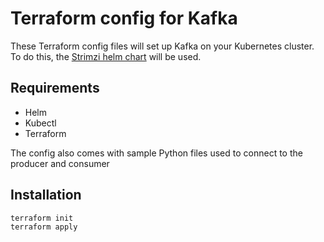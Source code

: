 # Terraform config for Kafka

These Terraform config files will set up Kafka on your Kubernetes cluster. To do this, the [Strimzi helm chart](https://github.com/strimzi/strimzi-kafka-operator/tree/main/helm-charts) will be used.

## Requirements

- Helm
- Kubectl
- Terraform

The config also comes with sample Python files used to connect to the producer and consumer

## Installation

```
terraform init
terraform apply
```

